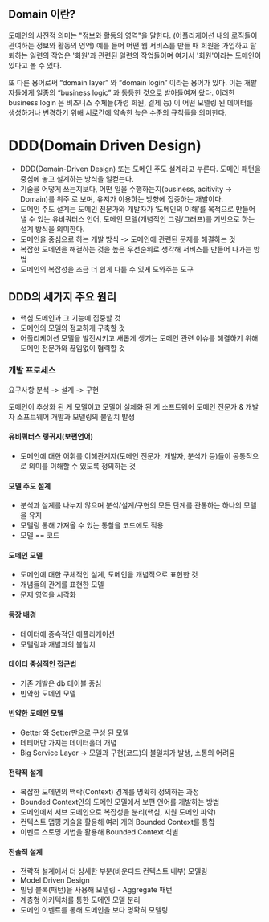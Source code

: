 ## Domain 이란?
도메인의 사전적 의미는 "정보와 활동의 영역"을 말한다. (어플리케이션 내의 로직들이 관여하는 정보와 활동의 영역)
예를 들어 어떤 웹 서비스를 만들 때 회원을 가입하고 탈퇴하는 일련의 작업은 '회원'과 관련된 일련의 작업들이며 여기서 '회원'이라는 도메인이 있다고 볼 수 있다.

또 다른 용어로써 “domain layer” 와 “domain login” 이라는 용어가 있다. 이는 개발자들에게 일종의 “business logic” 과 동등한 것으로 받아들여져 왔다. 
이러한 business login 은 비즈니스 주체들(가령 회원, 결제 등) 이 어떤 모델링 된 데이터를 생성하거나 변경하기 위해 서로간에 약속한 높은 수준의 규칙들을 의미한다.

# DDD(Domain Driven Design)
- DDD(Domain-Driven Design) 또는 도메인 주도 설계라고 부른다. 도메인 패턴을 중심에 놓고 설계하는 방식을 일컫는다.
- 기술을 어떻게 쓰는지보다, 어떤 일을 수행하는지(business, acitivity -> Domain)를 위주 로 보며, 유저가 이용하는 방향에 집중하는 개발이다.
- 도메인 주도 설계는 도메인 전문가와 개발자가 ‘도메인의 이해’를 목적으로 만들어낼 수 있는 유비쿼터스 언어, 도메인 모델(개념적인 그림/그래프)를 기반으로 하는 설계 방식을 의미한다.
- 도메인을 중심으로 하는 개발 방식 -> 도메인에 관련된 문제를 해결하는 것
- 복잡한 도메인을 해결하는 것을 높은 우선순위로 생각해 서비스를 만들어 나가는 방법
- 도메인의 복잡성을 조금 더 쉽게 다룰 수 있게 도와주는 도구

## DDD의 세가지 주요 원리
- 핵심 도메인과 그 기능에 집중할 것
- 도메인의 모델의 정교하게 구축할 것
- 어플리케이션 모델을 발전시키고 새롭게 생기는 도메인 관련 이슈를 해결하기 위해 도메인 전문가와 끊임없이 협력할 것

### 개발 프로세스
요구사항 분석 -> 설계 -> 구현

도메인이 추상화 된 게 모델이고 모델이 실체화 된 게 소프트웨어
도메인 전문가 & 개발자
소프트웨어 개발과 모델링의 불일치 발생

#### 유비쿼터스 랭귀지(보편언어)
- 도메인에 대한 어휘를 이해관계자(도메인 전문가, 개발자, 분석가 등)들이 공통적으로 의미를 이해할 수 있도록 정의하는 것

#### 모델 주도 설계
- 분석과 설계를 나누지 않으며 분석/설계/구현의 모든 단계를 관통하는 하나의 모델을 유지
- 모델링 통해 가져올 수 있는 통찰을 코드에도 적용
- 모델 == 코드

#### 도메인 모델
- 도메인에 대한 구체적인 설계, 도메인을 개념적으로 표현한 것
- 개념들의 관계를 표현한 모델
- 문제 영역을 시각화

#### 등장 배경
- 데이터에 종속적인 애플리케이션
- 모델링과 개발과의 불일치

#### 데이터 중심적인 접근법
- 기존 개발은 db 테이블 중심
- 빈약한 도메인 모델

#### 빈약한 도메인 모델
- Getter 와 Setter만으로 구성 된 모델
- 데티어만 가지는 데이터홀더 개념
- Big Service Layer
-> 모델과 구현(코드)의 불일치가 발생, 소통의 어려움

#### 전략적 설계
- 복잡한 도메인의 맥락(Context) 경계를 명확히 정의하는 과정
- Bounded Context안의 도메인 모델에서 보편 언어를 개발하는 방법
- 도메인에서 서브 도메인으로 복잡성을 분리(핵심, 지원 도메인 파악)
- 컨텍스트 맵핑 기술을 활용해 여러 개의 Bounded Context를 통합
- 이벤트 스토밍 기법을 활용해 Bounded Context 식별

#### 전술적 설계
- 전략적 설계에서 더 상세한 부분(바운디드 컨텍스트 내부) 모델링
- Model Driven Design
- 빌딩 블록(패턴)을 사용해 모델링 - Aggregate 패턴
- 계층형 아키텍처를 통한 도메인 모델 분리
- 도메인 이벤트를 통해 도메인을 보다 명확히 모델링
